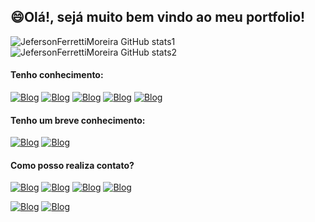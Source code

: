## 😄Olá!, sejá muito bem vindo ao meu portfolio!
![JefersonFerrettiMoreira GitHub stats1](https://github-readme-stats.vercel.app/api?username=JefersonFerrettiMoreira&show_icons=true&theme=transparent)
![JefersonFerrettiMoreira GitHub stats2](https://github-readme-stats.vercel.app/api/top-langs/?username=JefersonFerrettiMoreira&theme=blue-green)


#### Tenho conhecimento:
[![Blog](https://img.shields.io/badge/HTML5-E34F26?style=for-the-badge&logo=html5&logoColor=white)]()
[![Blog](https://img.shields.io/badge/CSS3-1572B6?style=for-the-badge&logo=css3&logoColor=white)]()
[![Blog](https://img.shields.io/badge/JavaScript-323330?style=for-the-badge&logo=javascript&logoColor=F7DF1E)]()
[![Blog](https://img.shields.io/badge/React-20232A?style=for-the-badge&logo=react&logoColor=61DAFB)]()
[![Blog](https://img.shields.io/badge/PHP-777BB4?style=for-the-badge&logo=php&logoColor=white)]()

#### Tenho um breve conhecimento:
[![Blog](https://img.shields.io/badge/Python-14354C?style=for-the-badge&logo=python&logoColor=white)]()
[![Blog](https://img.shields.io/badge/Lua-2C2D72?style=for-the-badge&logo=lua&logoColor=white)]()

#### Como posso realiza contato?
[![Blog](https://img.shields.io/badge/Gmail-D14836?style=for-the-badge&logo=gmail&logoColor=white)]()
[![Blog](https://img.shields.io/badge/WhatsApp-25D366?style=for-the-badge&logo=whatsapp&logoColor=white)](https://api.whatsapp.com/send?phone=5519989437565&text=Ol%C3%A1!%2C%20voc%C3%AA%20que%20veio%20pelo%20GitHub%2C%20esse%20%C3%A9%20meu%20contato%20oficial%20do%20WhatsApp!)
[![Blog](https://img.shields.io/badge/Facebook-1877F2?style=for-the-badge&logo=facebook&logoColor=white)]()
[![Blog](https://img.shields.io/badge/Instagram-E4405F?style=for-the-badge&logo=instagram&logoColor=white)]()

[![Blog](https://img.shields.io/badge/Pinterest-%23E60023.svg?&style=for-the-badge&logo=Pinterest&logoColor=white)]()
[![Blog](https://img.shields.io/badge/Discord-7289DA?style=for-the-badge&logo=discord&logoColor=white)]()
